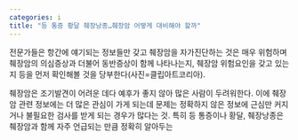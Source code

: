 ```yaml
---
categories: i
title: "등 통증 황달 췌장낭종…췌장암 어떻게 대비해야 할까"
---
```

전문가들은 항간에 얘기되는 정보들만 갖고 췌장암을 자가진단하는 것은 매우 위험하며 췌장암의 의심증상과 더불어 동반증상이 함께 나타나는지, 췌장암 위험요인을 갖고 있는지 등을 먼저 확인해볼 것을 당부한다(사진=클립아트코리아).



췌장암은 조기발견이 어려운 데다 예후가 좋지 않아 많은 사람이 두려워한다. 이에 췌장암 관련 정보에는 더 많은 관심이 가게 되는데 문제는 정확하지 않은 정보에 근심만 커지거나 불필요한 검사를 받게 되는 경우가 많다는 것. 특히 등 통증이나 황달, 췌장낭종은 췌장암과 함께 자주 언급되는 만큼 정확히 알아두는